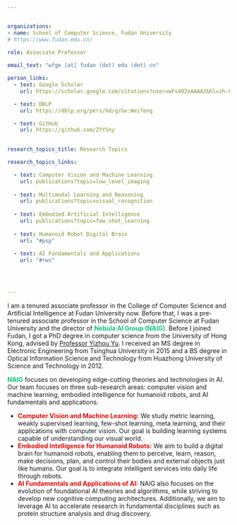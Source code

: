 ```yaml
---


organizations:
- name: School of Computer Science, Fudan University
# https://www.fudan.edu.cn/
  
role: Associate Professor

email_text: "wfge [at] fudan (dot) edu (dot) cn"

person_links:
  - text: Google Scholar
    url: https://scholar.google.com/citations?user=wFs402oAAAAJ&hl=zh-CN

  - text: DBLP 
    url: https://dblp.org/pers/hd/g/Ge:Weifeng

  - text: GitHub
    url: https://github.com/ZYYSny

  
research_topics_title: Research Topics

research_topics_links:

  - text: Computer Vision and Machine Learning
    url: publications?topic=low_level_imaging
    
  - text: Multimodal Learning and Reasoning
    url: publications?topic=visual_recognition
    
  - text: Embodied Artificial Intelligence
    url: publications?topic=few_shot_learning
    
  - text: Humanoid Robot Digital Brain
    url: "#psp"
    
  - text: AI Fundamentals and Applications
    url: "#rws"


  

---
```


I am a tenured associate professor in the College of Computer Science and Artificial Intelligence at Fudan University now. Before that, I was a pre-tenured associate professor in the School of Computer Science at Fudan University and the director of <span style="color: #0cc977; font-weight: bold;">Nebula AI Group (NAIG)</span>. Before I joined Fudan, I got a PhD degree in computer science from the University of Hong Kong, advised by [Professor Yizhou Yu](https://i.cs.hku.hk/~yzyu/). I received an MS degree in Electronic Engineering from Tsinghua University in 2015 and a BS degree in Optical Information Science and Technology from Huazhong University of Science and Technology in 2012.

<span style="color: #0cc977; font-weight: bold;">NAIG</span> focuses on developing edge-cutting theories and technologies in AI. Our team focuses on three sub-research areas: computer vision and machine learning, embodied intelligence for humanoid robots, and AI fundamentals and applications.

- <span style="color: #E40B07; font-weight: bold;">Computer Vision and Machine Learning:</span> We study metric learning, weakly supervised learning, few-shot learning, meta learning, and their applications with computer vision. Our goal is building learning systems capable of understanding our visual world.
- <span style="color: #E40B07; font-weight: bold;">Embodied Intelligence for Humanoid Robots:</span> We aim to build a digital brain for humanoid robots, enabling them to perceive, learn, reason, make decisions, plan, and control their bodies and external objects just like humans. Our goal is to integrate intelligent services into daily life through robots.
- <span style="color: #E40B07; font-weight: bold;"> AI Fundamentals and Applications of AI:</span> NAIG also focuses on the evolution of foundational AI theories and algorithms, while striving to develop new cognitive computing architectures. Additionally, we aim to leverage AI to accelerate research in fundamental disciplines such as protein structure analysis and drug discovery.

